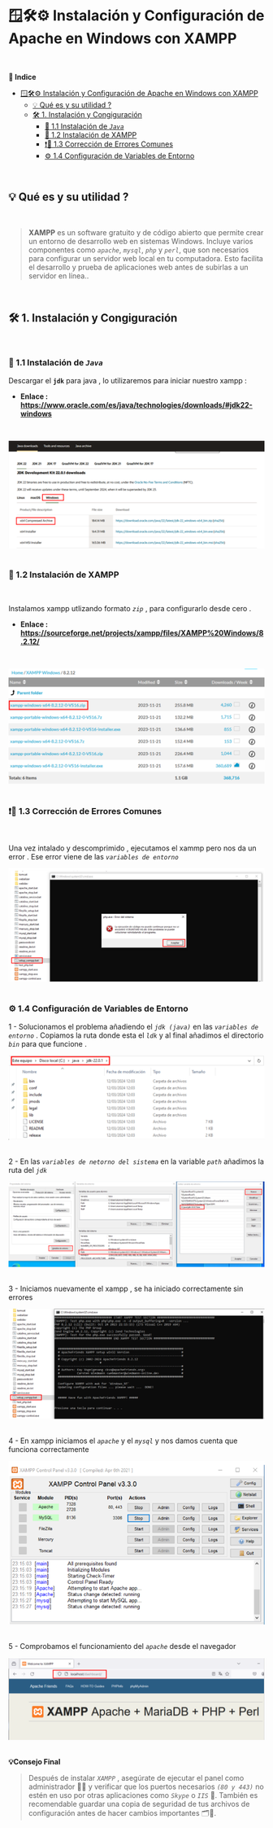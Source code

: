 # 🪟🛠️⚙️ Instalación y Configuración de Apache en Windows con XAMPP 
<br>

**📑 Indice**
- [🪟🛠️⚙️ Instalación y Configuración de Apache en Windows con XAMPP](#️️-instalación-y-configuración-de-apache-en-windows-con-xampp)
  - [💡 Qué es y su utilidad ?](#-qué-es-y-su-utilidad-)
  - [🛠️ 1. Instalación y Congiguración](#️-1-instalación-y-congiguración)
    - [🔧 1.1 Instalación de *``Java``*](#-11-instalación-de-java)
    - [💽 1.2 Instalación de XAMPP](#-12-instalación-de-xampp)
    - [❗🧰 1.3 Corrección de Errores Comunes](#-13-corrección-de-errores-comunes)
    - [⚙️ 1.4 Configuración de Variables de Entorno](#️-14-configuración-de-variables-de-entorno)

<br>

## 💡 Qué es y su utilidad ?
<br>

>**XAMPP** es un software gratuito y de código abierto que permite crear un entorno de desarrollo web en sistemas Windows. Incluye varios componentes como *``apache``*, *``mysql``*, *``php``* y *``perl``*, que son necesarios para configurar un servidor web local en tu computadora. Esto facilita el desarrollo y prueba de aplicaciones web antes de subirlas a un servidor en línea..

<br>

## 🛠️ 1. Instalación y Congiguración
<br>

### 🔧 1.1 Instalación de *``Java``* 

Descargar el **`jdk`** para java , lo utilizaremos para iniciar nuestro xampp :

- **Enlace :** **https://www.oracle.com/es/java/technologies/downloads/#jdk22-windows**
<br>

![Descarga de Java](./img/install_xampp/1_xammp_windows.png)
<br>
<br>


### 💽 1.2 Instalación de XAMPP
<br>

Instalamos xampp utlizando formato *``zip``* , para configurarlo desde cero .

- **Enlace :** **https://sourceforge.net/projects/xampp/files/XAMPP%20Windows/8.2.12/**
<br>

![Descarga de XAMMP](./img/install_xampp/2_xammp_windows.png)
<br>
<br>


### ❗🧰 1.3 Corrección de Errores Comunes 
<br>

Una vez intalado y descomprimido , ejecutamos el xammp pero nos da un error . Ese error viene de las *``variables de entorno``* 

![Mostrando Error de inicio de XAMMP](./img/install_xampp/3_error_en_xampp.png)
<br>
<br>


### ⚙️ 1.4 Configuración de Variables de Entorno  

1 - Solucionamos el problema añadiendo el *``jdk (java)``* en las *``variables de entorno``* . Copiamos la ruta donde esta el *``ldk``* y al final añadimos el directorio *``bin``* para que funcione .


![Ruta del jdk](./img/install_xampp/4_variable_entono1.png)
<br>
<br>


2 - En las *``variables de netorno del sistema``* en la variable *``path``* añadimos la ruta del *``jdk``*

![Añadiendo varaiable en path](./img/install_xampp/4_variable_entono2.png)
<br>
<br>


3 - Iniciamos nuevamente el xampp , se ha iniciado correctamente sin errores

![Añadiendo varaiable en path](./img/install_xampp/5_xampp_corregido.png)
<br>
<br>


4 - En xampp iniciamos el *``apache``* y el *``mysql``* y nos damos cuenta que funciona correctamente

![Añadiendo varaiable en path](./img/install_xampp/6_iniciando_mysql_apache.png)
<br>
<br>


5 - Comprobamos el funcionamiento del *``apache``* desde el navegador

![Añadiendo varaiable en path](./img/install_xampp/6_localhost_apache.png)
<br>
<br>



**💡Consejo Final**

>Después de instalar *``XAMPP``* , asegúrate de ejecutar el panel como administrador 🧑‍💻 y verificar que los puertos necesarios *``(80 y 443)``* no estén en uso por otras aplicaciones como *``Skype``* o *``IIS``* 🛑.
>También es recomendable guardar una copia de seguridad de tus archivos de configuración antes de hacer cambios importantes 🗂️🛟.